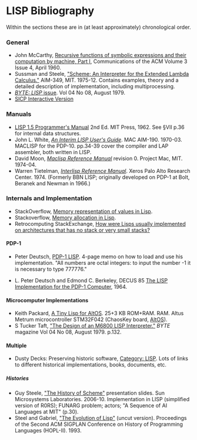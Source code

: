 LISP Bibliography
=================

Within the sections these are in (at least approximately)
chronological order.

### General

- John McCarthy, [Recursive functions of symbolic expressions and
  their computation by machine, Part I][mccarthy], Communications of
  the ACM Volume 3 Issue 4, April 1960.
- Sussman and Steele, ["Scheme: An Interpreter for the Extended Lambda
  Calculus."][r0rs] AIM-349, MIT. 1975-12. Contains examples, theory
  and a detailed description of implementation, including
  multiprocessing.
- [_BYTE: LISP_ issue][byte7908]. Vol 04 No 08, August 1979.
- [SICP Interactive Version][isicp]

### Manuals

- [LISP 1.5 Programmer's Manual][lisp1.5] 2nd Ed. MIT Press, 1962. See
  §VII p.36 for internal data structures.
- John L. White, [_An Interim LISP User's Guide_][aim-190]. MAC
  AIM-190. 1970-03. MACLISP for the PDP-10. pp.34-39 cover the
  compiler and LAP assembler, both written in LISP.
- David Moon, [_Maclisp Reference Manual_][moonual] revision 0.
  Project Mac, MIT. 1974-04.
- Warren Tietelman, [_Interlisp Reference Manual_][interlisp74]. Xeros
  Palo Alto Research Center. 1974. (Formerly BBN LISP; originally
  developed on PDP-1 at Bolt, Beranek and Newman in 1966.)

### Internals and Implementation

- StackOverflow, [Memory representation of values in Lisp][so 28128620].
- Stackoverflow, [Memory allocation in Lisp][so 6758308].
- Retrocomputing StackExchange, [How were Lisps usually implemented on
  architectures that has no stack or very small stacks?][rc 1681]

#### PDP-1

- Peter Deutsch, [PDP-1 LISP][pdp1-memo]. 4-page memo on how to load
  and use his implementation. "All numbers are octal integers: to
  input the number -1 it is necessary to type 777776."
* L. Peter Deutsch and Edmond C. Berkeley, DECUS 85 [The LISP
  Implementation for the PDP-1 Computer][pdp1], 1964.


#### Microcomputer Implementations

- Keith Packard, [A Tiny Lisp for AltOS][altos-lisp]. 25+3 KB ROM+RAM.
  RAM. Altus Metrum microcontroller STM32F042 (ChaosKey board,
  [AltOS]).
- S Tucker Taft, ["The Design of an M6800 LISP Interpreter."][taft79]
  _BYTE_ magazine Vol 04 No 08, August
  1979. p.132.

#### Multiple

- Dusty Decks: Preserving historic software, [Category: LISP][dusty].
  Lots of links to different historical implementations, books,
  documents, etc.

##### Histories

- Guy Steele, ["The History of Scheme"][steele06] presentation slides.
  Sun Microsystems Laboratories. 2006-10. Implementation in LISP
  (simplified version of R0RS); FUNARG problem; actors; "A Sequence of
  AI Languages at MIT" (p.30).
- Steel and Gabriel, ["The Evolution of Lisp"][eol93] (uncut version).
  Proceedings of the Second ACM SIGPLAN Conference on History of
  Programming Languages (HOPL-II). 1993.



<!-------------------------------------------------------------------->

<!-- General -->
[altos-lisp]: https://keithp.com/blogs/AltOS-Lisp/
[byte7908]: https://archive.org/details/BYTE_Vol_04-08_1979-08_Lisp
[isicp]: https://xuanji.appspot.com/isicp/
[mccarthy]: https://dl.acm.org/citation.cfm?id=367199
[r0rs]: https://web.archive.org/web/20171201033214/http://repository.readscheme.org/ftp/papers/ai-lab-pubs/AIM-349.pdf

<!-- Manuals -->
[aim-190]: http://www.softwarepreservation.org/projects/LISP/MIT/AIM-190-White-Interim_LISP_Users_Guide.pdf
[interlisp74]: https://archive.org/details/bitsavers_xeroxinterfMan_35779510
[lisp1.5]: http://web.cse.ohio-state.edu/~rountev.1/6341/pdf/Manual.pdf
[moonual]: https://en.wikipedia.org/wiki/David_A._Moon

<!-- Memory Representation -->
[rc 1681]: https://retrocomputing.stackexchange.com/q/1681/7208
[so 28128620]: https://stackoverflow.com/q/28128620/107294
[so 6758308]: https://stackoverflow.com/q/6758308/107294

<!-- PDP-1 -->
[pdp1-alt]: https://archive.computerhistory.org/resources/text/DEC/pdp-1/DEC.pdp_1.1964.102650371.pdf
[pdp1-memo]: https://archive.org/details/bitsavers_mitrlepdp1P_420747
[pdp1]: https://www.computerhistory.org/pdp-1/_media/pdf/DEC.pdp_1.1964.102650371.pdf

<!-- Microcomputer Implementations -->
[altos]: https://altusmetrum.org/AltOS/
[taft79]: https://archive.org/details/BYTE_Vol_04-08_1979-08_Lisp/page/n133

<!-- Multiple -->
[dusty]: https://mcjones.org/dustydecks/archives/category/lisp/

<!-- Histories -->
[eol93]: https://dreamsongs.com/Files/HOPL2-Uncut.pdf
[steele06]: https://web.archive.org/web/20190526064413/www-mips.unice.fr/~roy/JAOO-SchemeHistory-2006public.pdf
